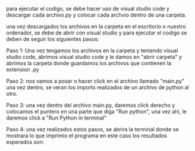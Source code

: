 para ejecutar el codigo, se debe hacer uso de visual studio code y descargar cada archivo.py y colocar cada archvio dentro de una carpeta.

una vez descargados los archivos en la carpeta en el escritorio o nuestro ordenador, se debe de abrir con visual studio y para ejecutar el codigo se deben de seguir los siguientes pasos:

Paso 1: Una vez tengamos los archivos en la carpeta y teniendo visual studio code, abrimos visual studio code y le damos en "abrir carpeta" y abrimos la carpeta donde guardamos los archivos que contienen la extension .py

Paso 2: nos vamos a posar o hacer click en el archivo llamado "main.py" una vez dentro, se veran los imports realizados de un archivo de python al otro.

Paso 3: una vez dentro del archivo main.py, daremos click derecho y colocamos el puntero en una parte que diga "Run python", una vez ahi, le daremos click a "Run Python in terminal" 

Paso 4: una vez realizados estos pasos, se abrira la terminal donde se mostrara lo que imprimio el programa en este caso los resultados esperados son:
